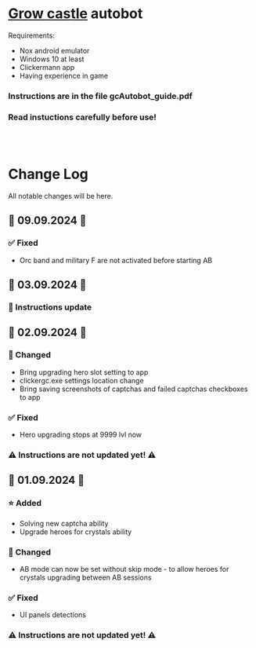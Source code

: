 # [Grow castle](https://play.google.com/store/apps/details?id=com.raongames.growcastle) autobot

Requirements:
- Nox android emulator
- Windows 10 at least
- Clickermann app
- Having experience in game

### Instructions are in the file gcAutobot_guide.pdf
### Read instuctions carefully before use!

<br/><br/>

# Change Log

All notable changes will be here.

## 📅 09.09.2024 📅

### ✅ Fixed
- Orc band and military F are not activated before starting AB

## 📅 03.09.2024 📅

### 🧾 Instructions update

## 📅 02.09.2024 📅

### 🔄 Changed
- Bring upgrading hero slot setting to app
- clickergc.exe settings location change
- Bring saving screenshots of captchas and failed captchas checkboxes to app

### ✅ Fixed
- Hero upgrading stops at 9999 lvl now

### ⚠️ Instructions are not updated yet! ⚠️

## 📅 01.09.2024 📅

### ⭐ Added
- Solving new captcha ability
- Upgrade heroes for crystals ability

### 🔄 Changed
- AB mode can now be set without skip mode - to allow heroes for crystals upgrading between AB sessions

### ✅ Fixed
- UI panels detections

### ⚠️ Instructions are not updated yet! ⚠️